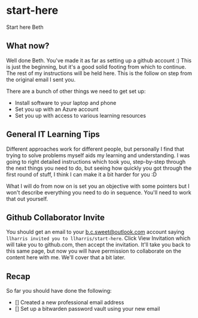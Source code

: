 # start-here
Start here Beth

## What now?

Well done Beth. You've made it as far as setting up a github account :) This is just the beginning, but it's a good solid footing from which to continue. The rest of my instructions will be held here. This is the follow on step from the original email I sent you.

There are a bunch of other things we need to get set up:

* Install software to your laptop and phone
* Set you up with an Azure account
* Set you up with access to various learning resources

## General IT Learning Tips

Different approaches work for different people, but personally I find that trying to solve problems myself aids my learning and understanding. I was going to right detailed instructions which took you, step-by-step through the next things you need to do, but seeing how quickly you got through the first round of stuff, I think I can make it a bit harder for you :D

What I will do from now on is set you an objective with some pointers but I won't describe everything you need to do in sequence. You'll need to work that out yourself.

## Github Collaborator Invite

You should get an email to your b.c.sweet@outlook.com account saying `llharris invited you to llharris/start-here`. Click View Invitation which will take you to github.com, then accept the invitation. It'll take you back to this same page, but now you will have permission to collaborate on the content here with me. We'll cover that a bit later.

## Recap

So far you should have done the following:

- [] Created a new professional email address
- [] Set up a bitwarden password vault using your new email


